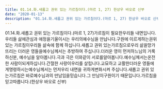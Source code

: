 ```yaml
---
title: 01.14.화.새롭고 권위 있는 가르침이다.(마르 1, 27) 한상우 바오로 신부 
date: "2020-01-13"
description: "01.14.화.새롭고 권위 있는 가르침이다.(마르 1, 27) 한상우 바오로 신부 "
---
```


 01.14.화.새롭고 권위 있는 가르침이다.(마르 1, 27)가르침이 필요한우리들 내면입니다.우리들 삶에관심과 애정을기울이시는 우리의예수님을 만납니다.구원에 이르게하는권위 있는 가르침이우리들 삶속에 함께 하십니다.새롭고 권위 있는가르침으로우리 삶을망가뜨리는 더러운 영들을예수님께서는 추방하여 주십니다.더러운 영이 먼저하느님의 거룩하신분, 예수님을 알아봅니다.극과 극은 이와같이 서로를알아봅니다.예수님께서는온전한 사람이되게하십니다.간절한 사랑이우리를 살립니다.교묘하고 교활한더러운 영들에게명령하시는예수님께서는 먼저우리 내면을 귀하게변화시켜 주십니다.새롭고 권위 있는가르침은 바로예수님과의 만남임을믿습니다.그 만남이구원이기 때문입니다.가르침을 믿고따릅니다.(한상우 바오로 신부)